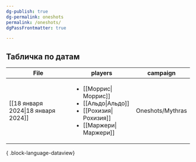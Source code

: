 ```yaml
---
dg-publish: true
dg-permalink: oneshots
permalink: /oneshots/
dgPassFrontmatter: true

---
```


## Табличка по датам
| File                                  | players                                                                                                                     | campaign         |
| ------------------------------------- | --------------------------------------------------------------------------------------------------------------------------- | ---------------- |
| [[18 января 2024\|18 января 2024]] | <ul><li>[[Моррис\\|Моррис]]</li><li>[[Альдо\\|Альдо]]</li><li>[[Рохизия\\|Рохизия]]</li><li>[[Маржери\\|Маржери]]</li></ul> | Oneshots/Mythras |

{ .block-language-dataview}
  